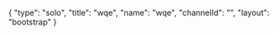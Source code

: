 {
    "type": "solo",
    "title": "wqe",
    "name": "wqe",
    "channelId": "",
    "layout": "bootstrap"
}